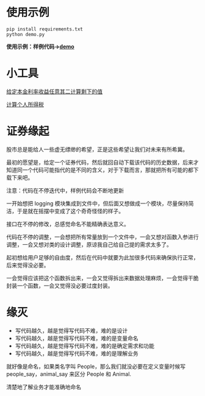 # 使用示例
```
pip install requirements.txt
python demo.py
```
**使用示例：样例代码->[demo](./src/demo.py)**

# 小工具 
[给定本金利率收益任意其二计算剩下的值](./src/calc.py)

[计算个人所得税](./src/tax.py)

# 证券缘起
股市总是能给人一些虚无缥缈的希望，正是这些希望让我们对未来有所希冀。

最初的愿望是，给定一个证券代码，然后就回自动下载该代码的历史数据，后来才知道同一个代码可能指代的是不同的含义，对于下载而言，那就把所有可能的都下载下来吧。

注意：代码在不停迭代中，样例代码会不断地更新

一开始想把 logging 模块集成到文件中，但后面又想做成一个模块，尽量保持简洁，于是就在摇摆中变成了这个奇奇怪怪的样子。

接口在不停的修改，总感觉命名不能精确表达意义。

代码在不停的调整，一会想把所有常量放到一个文件中，一会又想对函数入参进行调整，一会又想对类的设计调整，原谅我自己给自己提的需求太多了。

起初想给用户足够的自由度，然后在代码中就要为此加很多代码来确保执行正常，后来觉得没必要。

一会觉得应该把这个函数拆出来，一会又觉得拆出来数据处理麻烦，一会觉得干脆封装一个函数，一会又觉得没必要过度封装。

# 缘灭
- 写代码越久，越是觉得写代码不难，难的是设计
- 写代码越久，越是觉得写代码不难，难的是变量命名
- 写代码越久，越是觉得写代码不难，难的是确定需求和功能
- 写代码越久，越是觉得写代码不难，难的是理解业务

就好像是命名，如果类名字叫 People，那么我们就没必要在定义变量时候写 people_say，animal_say 来区分 People 和 Animal.

清楚地了解业务才能准确地命名
